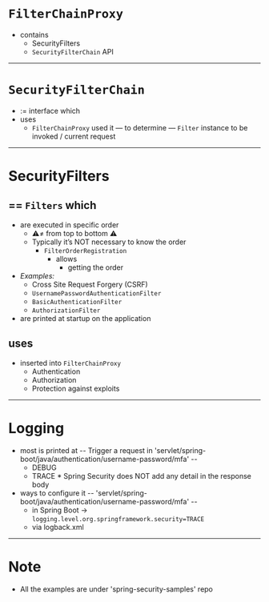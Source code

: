 # `FilterChainProxy`
* contains
  * SecurityFilters
  * `SecurityFilterChain` API

---

# `SecurityFilterChain`
* := interface which
* uses
  * `FilterChainProxy` used it — to determine — `Filter` instance to be invoked / current request
        
---

# SecurityFilters
## == `Filters` which
* are executed in specific order
  *  ⚠️≠ from top to bottom ⚠️
  * Typically it’s NOT necessary to know the order
    * `FilterOrderRegistration`
      * allows
        * getting the order
* _Examples:_
  * Cross Site Request Forgery (CSRF)
  * `UsernamePasswordAuthenticationFilter`
  * `BasicAuthenticationFilter`
  * `AuthorizationFilter`
* are printed at startup on the application
## uses
* inserted into `FilterChainProxy`
  * Authentication
  * Authorization
  * Protection against exploits
            
---

# Logging
* most is printed at           -- Trigger a request in 'servlet/spring-boot/java/authentication/username-password/mfa' --
  * DEBUG
  * TRACE
️* Spring Security does NOT add any detail in the response body 
* ways to configure it         -- 'servlet/spring-boot/java/authentication/username-password/mfa' --
  * in Spring Boot -> `logging.level.org.springframework.security=TRACE` 
  * via logback.xml

---
# Note
* All the examples are under  'spring-security-samples' repo
